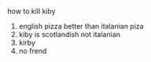 how to kill kiby
1. english pizza better than italanian piza
2. kiby is scotlandish not italanian
3. kirby
4. no frend
